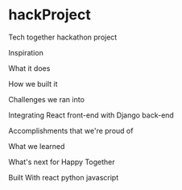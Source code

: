 # hackProject
Tech together hackathon project

Inspiration


What it does


How we built it


Challenges we ran into

Integrating React front-end with Django back-end

Accomplishments that we're proud of

What we learned


What's next for Happy Together

Built With
react
python
javascript
